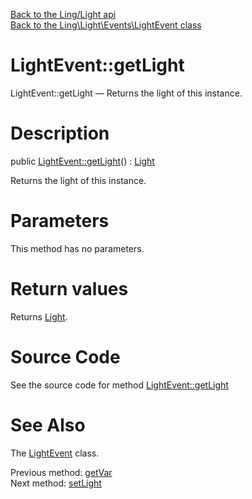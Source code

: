 [Back to the Ling/Light api](https://github.com/lingtalfi/Light/blob/master/doc/api/Ling/Light.md)<br>
[Back to the Ling\Light\Events\LightEvent class](https://github.com/lingtalfi/Light/blob/master/doc/api/Ling/Light/Events/LightEvent.md)


LightEvent::getLight
================



LightEvent::getLight — Returns the light of this instance.




Description
================


public [LightEvent::getLight](https://github.com/lingtalfi/Light/blob/master/doc/api/Ling/Light/Events/LightEvent/getLight.md)() : [Light](https://github.com/lingtalfi/Light/blob/master/doc/api/Ling/Light/Core/Light.md)




Returns the light of this instance.




Parameters
================

This method has no parameters.


Return values
================

Returns [Light](https://github.com/lingtalfi/Light/blob/master/doc/api/Ling/Light/Core/Light.md).








Source Code
===========
See the source code for method [LightEvent::getLight](https://github.com/lingtalfi/Light/blob/master/Events/LightEvent.php#L120-L123)


See Also
================

The [LightEvent](https://github.com/lingtalfi/Light/blob/master/doc/api/Ling/Light/Events/LightEvent.md) class.

Previous method: [getVar](https://github.com/lingtalfi/Light/blob/master/doc/api/Ling/Light/Events/LightEvent/getVar.md)<br>Next method: [setLight](https://github.com/lingtalfi/Light/blob/master/doc/api/Ling/Light/Events/LightEvent/setLight.md)<br>

